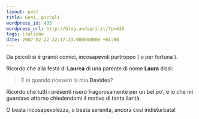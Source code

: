 ```yaml
---
layout: post
title: Geni, piccoli
wordpress_id: 435
wordpress_url: http://blog.andvari.it/?p=435
tags: italiano
date: 2007-02-22 22:17:23.000000000 +01:00
---
```

Da piccoli si è grandi comici, incosapevoli purtroppo ( o per fortuna ).

Ricordo che alla festa di <strong>Laur</strong>e<strong>a</strong> di una parente di nome  <strong>Laura</strong> dissi:
<blockquote>E io quando riceverò la mia <strong>Davide</strong>a?</blockquote>
Ricordo che tutti i presenti risero fragorosamente per un bel po', e io che mi guardavo attorno chiedendomi il motivo di tanta ilarità.

O beata incosapevolezza, o beata serenità, ancora così indisturbata!
